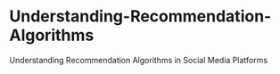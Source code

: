 # Understanding-Recommendation-Algorithms
Understanding Recommendation Algorithms in Social Media Platforms
